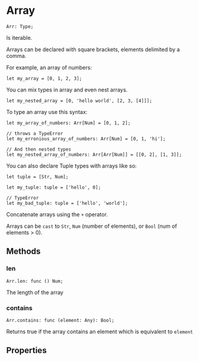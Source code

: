 # Array

```
Arr: Type;
```

Is iterable.

Arrays can be declared with square brackets, elements delimited by a comma.

For example, an array of numbers:
```
let my_array = [0, 1, 2, 3];
```

You can mix types in array and even nest arrays.
```
let my_nested_array = [0, 'hello world', [2, 3, [4]]];
```

To type an array use this syntax:
```
let my_array_of_numbers: Arr[Num] = [0, 1, 2];

// throws a TypeError
let my_erronious_array_of_numbers: Arr[Num] = [0, 1, 'hi'];

// And then nested types
let my_nested_array_of_numbers: Arr[Arr[Num]] = [[0, 2], [1, 3]];
```


You can also declare Tuple types with arrays like so:

```
let tuple = [Str, Num];

let my_tuple: tuple = ['hello', 0];

// TypeError
let my_bad_tuple: tuple = ['hello', 'world'];

```

Concatenate arrays using the `+` operator.

Arrays can be `cast` to `Str`, `Num` (number of elements), or `Bool` (num of elements > 0).

## Methods

### len
```
Arr.len: func () Num;
```
The length of the array

### contains
```
Arr.contains: func (element: Any): Bool;
```
Returns true if the array contains an element which is equivalent to `element`

## Properties

